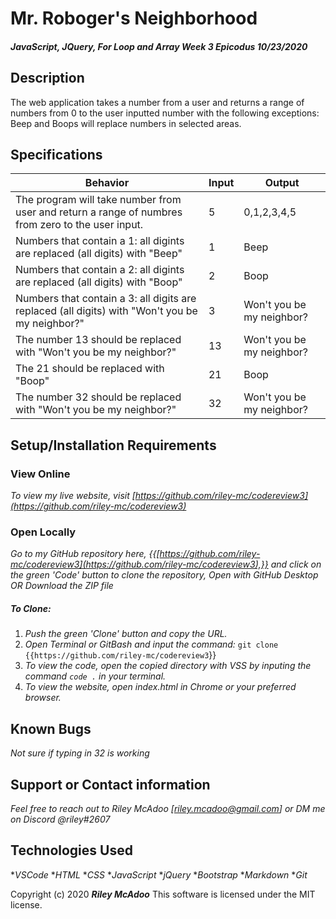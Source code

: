 # Mr. Roboger's Neighborhood

#### _JavaScript, JQuery, For Loop and Array Week 3 Epicodus 10/23/2020_

## Description
The web application takes a number from a user and returns a range of numbers from 0 to the user inputted number with the following exceptions: Beep and Boops will replace numbers in selected areas.



## Specifications

| Behavior | Input | Output |
|------------------------|-----------------|---------------------|
| The program will take number from user and return a range of numbres from zero to the user input. | 5 | 0,1,2,3,4,5 |
| Numbers that contain a 1: all digints are replaced (all digits) with "Beep" | 1 | Beep
| Numbers that contain a 2: all digints are replaced (all digits) with "Boop" | 2 | Boop
| Numbers that contain a 3: all digits are replaced (all digits) with "Won't you be my neighbor?" | 3 | Won't you be my neighbor?
| The number 13 should be replaced with "Won't you be my neighbor?" | 13 | Won't you be my neighbor? |
| The 21 should be replaced with "Boop" | 21 | Boop
| The number 32 should be replaced with "Won't you be my neighbor?" | 32 | Won't you be my neighbor? |


## Setup/Installation Requirements

### View Online

_To view my live website, visit [https://github.com/riley-mc/codereview3](https://github.com/riley-mc/codereview3)_

### Open Locally

_Go to my GitHub repository here, {{[https://github.com/riley-mc/codereview3](https://github.com/riley-mc/codereview3),}} and click on the green 'Code' button to clone the repository, Open with GitHub Desktop OR Download the ZIP file_

##### To Clone:
1. _Push the green 'Clone' button and copy the URL._
2. _Open Terminal or GitBash and input the command:_ `git clone {{https://github.com/riley-mc/codereview3`}}
3. _To view the code, open the copied directory with VSS by inputing the command `code .` in your terminal._
4. _To view the website, open index.html in Chrome or your preferred browser._


## Known Bugs
_Not sure if typing in 32 is working_

## Support or Contact information

_Feel free to reach out to Riley McAdoo [riley.mcadoo@gmail.com] or DM me on Discord @riley#2607_

## Technologies Used

*_VSCode_
*_HTML_
*_CSS_
*_JavaScript_
*_jQuery_
*_Bootstrap_
*_Markdown_
*_Git_

Copyright (c) 2020 **_Riley McAdoo_**
This software is licensed under the MIT license.
